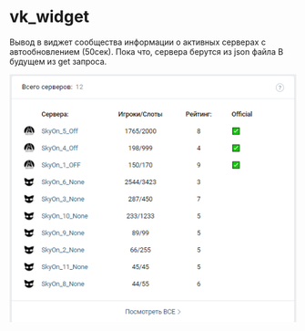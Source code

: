 # vk_widget
 Вывод в виджет сообщества информации о активных серверах с автообновлением (50сек). Пока что, сервера берутся из json файла
 В будущем из get запроса.

 ![Image alt](Screenshot_1.png)
